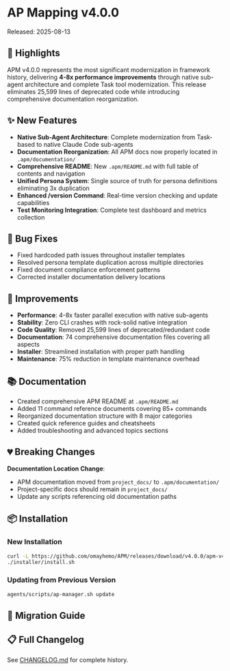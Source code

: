 # AP Mapping v4.0.0

Released: 2025-08-13

## 🎉 Highlights

APM v4.0.0 represents the most significant modernization in framework history, delivering **4-8x performance improvements** through native sub-agent architecture and complete Task tool modernization. This release eliminates 25,599 lines of deprecated code while introducing comprehensive documentation reorganization.

## ✨ New Features

- **Native Sub-Agent Architecture**: Complete modernization from Task-based to native Claude Code sub-agents
- **Documentation Reorganization**: All APM docs now properly located in `.apm/documentation/` 
- **Comprehensive README**: New `.apm/README.md` with full table of contents and navigation
- **Unified Persona System**: Single source of truth for persona definitions eliminating 3x duplication
- **Enhanced /version Command**: Real-time version checking and update capabilities
- **Test Monitoring Integration**: Complete test dashboard and metrics collection

## 🐛 Bug Fixes

- Fixed hardcoded path issues throughout installer templates
- Resolved persona template duplication across multiple directories  
- Fixed document compliance enforcement patterns
- Corrected installer documentation delivery locations

## 🔧 Improvements

- **Performance**: 4-8x faster parallel execution with native sub-agents
- **Stability**: Zero CLI crashes with rock-solid native integration
- **Code Quality**: Removed 25,599 lines of deprecated/redundant code
- **Documentation**: 74 comprehensive documentation files covering all aspects
- **Installer**: Streamlined installation with proper path handling
- **Maintenance**: 75% reduction in template maintenance overhead

## 📚 Documentation

- Created comprehensive APM README at `.apm/README.md`
- Added 11 command reference documents covering 85+ commands
- Reorganized documentation structure with 8 major categories
- Created quick reference guides and cheatsheets
- Added troubleshooting and advanced topics sections

## 💔 Breaking Changes

**Documentation Location Change**:
- APM documentation moved from `project_docs/` to `.apm/documentation/`
- Project-specific docs should remain in `project_docs/`
- Update any scripts referencing old documentation paths

## 📦 Installation

### New Installation

```bash
curl -L https://github.com/omayhemo/APM/releases/download/v4.0.0/apm-v4.0.0.tar.gz | tar -xz
./installer/install.sh
```

### Updating from Previous Version

```bash
agents/scripts/ap-manager.sh update
```

## 🔄 Migration Guide

<!-- If applicable, provide migration steps -->

## 📋 Full Changelog

See [CHANGELOG.md](https://github.com/omayhemo/APM/blob/main/CHANGELOG.md) for complete history.
